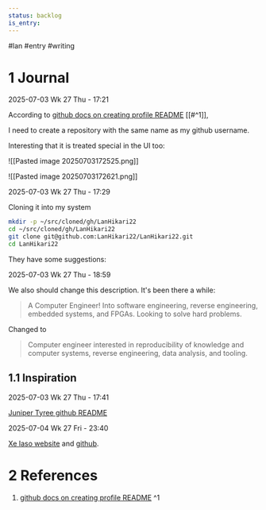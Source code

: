 ```yaml
---
status: backlog
is_entry:
---
```

#lan #entry #writing


# 1 Journal

2025-07-03 Wk 27 Thu - 17:21

According to [github docs on creating profile README](<https://docs.github.com/en/account-and-profile/setting-up-and-managing-your-github-profile/customizing-your-profile/managing-your-profile-readme>) [[#^1]], 

I need to create a repository with the same name as my github username.

Interesting that it is treated special in the UI too:

![[Pasted image 20250703172525.png]]

![[Pasted image 20250703172621.png]]

2025-07-03 Wk 27 Thu - 17:29

Cloning it into my system

```sh
mkdir -p ~/src/cloned/gh/LanHikari22
cd ~/src/cloned/gh/LanHikari22
git clone git@github.com:LanHikari22/LanHikari22.git
cd LanHikari22
```

They have some suggestions:

<!--
**LanHikari22/LanHikari22** is a ✨ _special_ ✨ repository because its `README.md` (this file) appears on your GitHub profile.

Here are some ideas to get you started:

- 🔭 I’m currently working on ...
- 🌱 I’m currently learning ...
- 👯 I’m looking to collaborate on ...
- 🤔 I’m looking for help with ...
- 💬 Ask me about ...
- 📫 How to reach me: ...
- 😄 Pronouns: ...
- ⚡ Fun fact: ...
-->

2025-07-03 Wk 27 Thu - 18:59

We also should change this description. It's been there a while:

> A Computer Engineer! Into software engineering, reverse engineering, embedded systems, and FPGAs. Looking to solve hard problems.

Changed to

> Computer engineer interested in reproducibility of knowledge and computer systems, reverse engineering, data analysis, and tooling.


## 1.1 Inspiration

2025-07-03 Wk 27 Thu - 17:41

[Juniper Tyree github README](<https://github.com/juntyr>)

2025-07-04 Wk 27 Fri - 23:40

[Xe Iaso website](<https://xeiaso.net/>) and [github](<https://github.com/Xe>).

# 2 References
1. [github docs on creating profile README](<https://docs.github.com/en/account-and-profile/setting-up-and-managing-your-github-profile/customizing-your-profile/managing-your-profile-readme>) ^1
